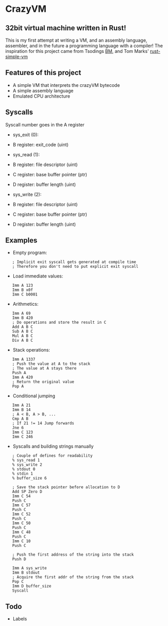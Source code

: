 # CrazyVM
## 32bit virtual machine written in Rust!

This is my first attempt at writing a VM, and 
an assembly language, assembler, and in the future
a programming language with a compiler! The inspiration for
this project came from Tsodings [BM](https://github.com/tsoding/bm), and Tom Marks' [rust-simple-vm](https://github.com/phy1um/rust-simple-vm)

## Features of this project
 - A simple VM that interprets the crazyVM bytecode
 - A simple assembly language
 - Emulated CPU architecture

## Syscalls
Syscall number goes in the A register
 - sys_exit  (0):
  - B register: exit_code (uint)

 - sys_read  (1):
  - B register: file descriptor (uint)
  - C register: base buffer pointer (ptr)
  - D register: buffer length (uint)
 - sys_write (2):
  - B register: file descriptor (uint)
  - C register: base buffer pointer (ptr)
  - D register: buffer length (uint)

## Examples
 - Empty program:
 ```
    ; Implicit exit syscall gets generated at compile time
    ; Therefore you don't need to put explicit exit syscall
 ```
 - Load immediate values:
 ```
    Imm A 123
    Imm B x0f
    Imm C b0001
 ```
 - Arithmetics:
 ```
    Imm A 69
    Imm B 420
    ; Do operations and store the result in C
    Add A B C
    Sub A B C
    Mul A B C
    Div A B C
 ```
 - Stack operations:
 ```
    Imm A 1337
    ; Push the value at A to the stack
    ; The value at A stays there
    Push A
    Imm A 420
    ; Return the original value
    Pop A
 ```
 - Conditional jumping
 ```
    Imm A 21
    Imm B 14
    ; A < B, A > B, ...
    Cmp A B
    ; If 21 != 14 Jump forwards
    Jne 6
    Imm C 123
    Imm C 246
 ```
 - Syscalls and building strings manually
 ```
    ; Couple of defines for readability
    % sys_read 1
    % sys_write 2
    % stdout 0
    % stdin 1
    % buffer_size 6

    ; Save the stack pointer before allocation to D
    Add SP Zero D
    Imm C 54
    Push C
    Imm C 57
    Push C
    Imm C 52
    Push C
    Imm C 50
    Push C
    Imm C 48
    Push C
    Imm C 10
    Push C

    ; Push the first address of the string into the stack
    Push D

    Imm A sys_write
    Imm B stdout
    ; Acquire the first addr of the string from the stack
    Pop C
    Imm D buffer_size
    Syscall
 ```

## Todo
 - Labels
